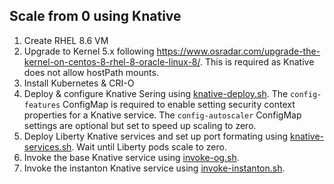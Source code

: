 ## Scale from 0 using Knative


1. Create RHEL 8.6 VM 
1. Upgrade to Kernel 5.x following https://www.osradar.com/upgrade-the-kernel-on-centos-8-rhel-8-oracle-linux-8/. This is required as Knative does not allow hostPath mounts.
1. Install Kubernetes & CRI-O
1. Deploy & configure Knative Sering using [knative-deploy.sh](./knative-deploy.sh). The `config-features` ConfigMap is required to enable setting security context properties for a Knative service. The `config-autoscaler` ConfigMap settings are optional but set to speed up scaling to zero.
1. Deploy Liberty Knative services and set up port formating using [knative-services.sh](./knative-services.sh). Wait until Liberty pods scale to zero.
1. Invoke the base Knative service using [invoke-og.sh](./invoke-og.sh).
1. Invoke the instanton Knative service using [invoke-instanton.sh](./invoke-instanton.sh).
